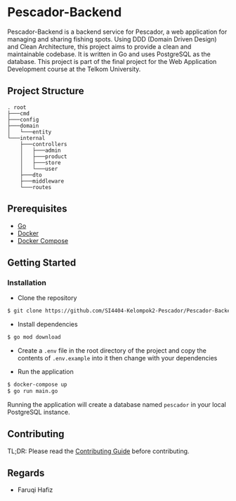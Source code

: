 # Pescador-Backend

Pescador-Backend is a backend service for Pescador, a web application for managing and sharing fishing spots.
Using DDD (Domain Driven Design) and Clean Architecture, this project aims to provide a clean and maintainable codebase.
It is written in Go and uses PostgreSQL as the database.
This project is part of the final project for the Web Application Development course at the Telkom University.

## Project Structure

```
. root
├───cmd
├───config
├───domain
│   └───entity
└───internal
    ├───controllers
    │   ├───admin
    │   ├───product
    │   ├───store
    │   └───user
    ├───dto
    ├───middleware
    └───routes

```

## Prerequisites

- [Go](https://golang.org/dl/)
- [Docker](https://docs.docker.com/install/)
- [Docker Compose](https://docs.docker.com/compose/install/)

## Getting Started

### Installation

- Clone the repository

```bash
$ git clone https://github.com/SI4404-Kelompok2-Pescador/Pescador-Backend.git
```

- Install dependencies

```bash
$ go mod download
```

- Create a `.env` file in the root directory of the project and copy the contents of `.env.example` into it then change with your dependencies


- Run the application

```bash
$ docker-compose up
$ go run main.go
```

Running the application will create a database named `pescador` in your local PostgreSQL instance.

## Contributing
TL;DR: Please read the [Contributing Guide](CONTRIBUTING.md) before contributing.

## Regards
- Faruqi Hafiz 